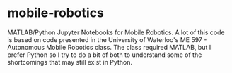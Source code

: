 # mobile-robotics
MATLAB/Python Jupyter Notebooks for Mobile Robotics. A lot of this code is based on code presented in the University of Waterloo's ME 597 - Autonomous Mobile Robotics class. The class required MATLAB, but I prefer Python so I try to do a bit of both to understand some of the shortcomings that may still exist in Python.

